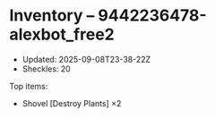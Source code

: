 # Inventory – 9442236478-alexbot_free2

- Updated: 2025-09-08T23-38-22Z
- Sheckles: 20

Top items:
- Shovel [Destroy Plants] ×2
